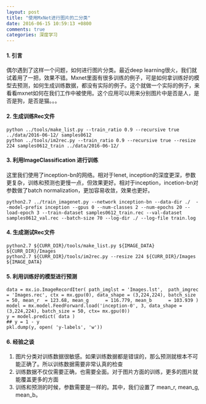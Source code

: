 ```yaml
---
layout: post
title: "使用MxNet进行图片的二分类"
date: 2016-06-15 10:59:13 +0800
comments: true
categories: 深度学习
---
```


#### 1. 引言
偶尔遇到了这样一个问题，如何进行图片分类。最近deep learning很火，我们就试着用了一把，效果不错。Mxnet里面有很多训练的例子，可是如何拿训练好的模型去预测，如何生成训练数据，都没有实际的例子。这个就做一个实际的例子，来看看mxnet如何在我们工作中被使用。这个应用可以用来分别图片中是否是人，是否是狗，是否是猫。。。

#### 2. 生成训练Rec文件
```
python ../tools/make_list.py --train_ratio 0.9 --recursive true ../data/2016-06-12/ samples0612
python ../tools/im2rec.py --train_ratio 0.9 --recursive true --resize 224 samples0612_train ../data/2016-06-12/
```
#### 3. 利用ImageClassification 进行训练
这里我们使用了inception-bn的网络。相对于lenet, inception的深度更深，参数更复杂，训练和预测也更慢一点，但效果更好。相对于inception，incetion-bn对参数做了batch normalization，更加容易收敛，效果也更好。
```
python2.7 ../train_imagenet.py --network inception-bn --data-dir ./  --model-prefix inception --gpus 0 --num-classes 2 --num-epochs 20 --load-epoch 3 --train-dataset samples0612_train.rec --val-dataset samples0612_val.rec --batch-size 70 --log-dir ./ --log-file train.log
```
#### 4. 生成测试Rec文件
```
python2.7 ${CURR_DIR}/tools/make_list.py ${IMAGE_DATA} ${CURR_DIR}/Images
python2.7 ${CURR_DIR}/tools/im2rec.py --resize 224 ${CURR_DIR}/Images ${IMAGE_DATA}
```
#### 5. 利用训练好的模型进行预测
```
data = mx.io.ImageRecordIter( path_imglst = 'Images.lst',  path_imgrec = 'Images.rec', ctx = mx.gpu(0), data_shape = (3,224,224), batch_size = 50, mean_r  = 123.68, mean_g      = 116.779, mean_b      = 103.939 )
model = mx.model.FeedForward.load('inception-0', 3, data_shape = (3,224,224), batch_size = 50, ctx= mx.gpu(0))
y = model.predict( data )
## y = 1 - y
pkl.dump(y, open( 'y-labels', 'w'))
```
#### 6. 经验之谈
1. 图片分类对训练数据很敏感。如果训练数据都是错误的，那么预测就根本不可能正确了。所以训练数据需要非常认真的检查
2. 训练数据不仅仅需要正确，也需要全面。对于图片方面的训练，更多的图片就能覆盖更多的方面
3. 训练和预测的时候，参数需要是一样的。其中，我们设置了 mean_r, mean_g, mean_b。
